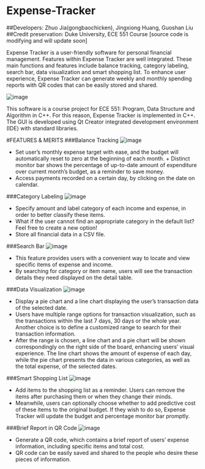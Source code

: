 # Expense-Tracker
##Developers: Zhuo Jia(gongbaochicken), Jingxiong Huang, Guoshan Liu
##Credit preservation: Duke University, ECE 551 Course  [source code is modifying and will update soon]

Expense Tracker is a user-friendly software for personal financial management. Features within Expense Tracker are well integrated. These main functions and features include balance tracking, category labeling, search bar, data visualization and smart shopping list. To enhance user experience, Expense Tracker can generate weekly and monthly spending reports with QR codes that can be easily stored and shared.

 ![image](https://github.com/gongbaochicken/Expense-Tracker/raw/master/showcase_img/logo.bmp)
 
This software is a course project for ECE 551:  Program, Data Structure and Algorithm in C++. For this reason, Expense Tracker is implemented in C++. The GUI is developed using Qt Creator integrated development environment (IDE) with standard libraries.

#FEATURES & MERITS
###Balance Tracking
 ![image](https://github.com/gongbaochicken/Expense-Tracker/raw/master/showcase_img/1.png)
+ Set user’s monthly expense target with ease, and the budget will automatically reset to zero at the beginning of each month. + Distinct monitor bar shows the percentage of up-to-date amount of expenditure over current month’s budget, as a reminder to save money.
+ Access payments recorded on a certain day, by clicking on the date on calendar.

###Category Labeling
 ![image](https://github.com/gongbaochicken/Expense-Tracker/raw/master/showcase_img/11.bmp)
+ Specify amount and label category of each income and expense, in order to better classify these items.
+ What if the user cannot find an appropriate category in the default list? Feel free to create a new option! 
+ Store all financial data in a CSV file. 

###Search Bar 
 ![image](https://github.com/gongbaochicken/Expense-Tracker/raw/master/showcase_img/2.png)
+ This feature provides users with a convenient way to locate and view specific items of expense and income. 
+ By searching for category or item name, users will see the transaction details they need displayed on the detail table.

###Data Visualization 
 ![image](https://github.com/gongbaochicken/Expense-Tracker/raw/master/showcase_img/3.png)
+ Display a pie chart and a line chart displaying the user’s transaction data of the selected date. 
+ Users have multiple range options for transaction visualization, such as the transactions within the last 7 days, 30 days or the whole year. Another choice is to define a customized range to search for their transaction information.
+ After the range is chosen, a line chart and a pie chart will be shown correspondingly on the right side of the board, enhancing users’ visual experience. The line chart shows the amount of expense of each day, while the pie chart presents the data in various categories, as well as the total expense, of the selected dates.

###Smart Shopping List
 ![image](https://github.com/gongbaochicken/Expense-Tracker/raw/master/showcase_img/4.bmp)
+ Add items to the shopping list as a reminder. Users can remove the items after purchasing them or when they change their minds.
+ Meanwhile, users can optionally choose whether to add predictive cost of these items to the original budget. If they wish to do so, Expense Tracker will update the budget and percentage monitor bar promptly. 

###Brief Report in QR Code
 ![image](https://github.com/gongbaochicken/Expense-Tracker/raw/master/showcase_img/5.bmp)
+ Generate a QR code, which contains a brief report of users’ expense information, including specific items and total cost. 
+ QR code can be easily saved and shared to the people who desire these pieces of information. 

